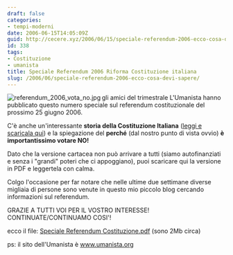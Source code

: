 ```yaml
---
draft: false
categories:
- tempi-moderni
date: 2006-06-15T14:05:09Z
guid: http://cecere.xyz/2006/06/15/speciale-referendum-2006-ecco-cosa-devi-sapere/
id: 338
tags:
- Costituzione
- umanista
title: Speciale Referendum 2006 Riforma Costituzione italiana
slug: /2006/06/speciale-referendum-2006-ecco-cosa-devi-sapere/
---
```


<a target="_blank" href="http://cecere.xyz/wp-content/uploads/sites/3/2006/06/SpecialeReferendumCostituzione.pdf"><img align="left" title="referendum_2006_vota_no.jpg" id="image337" alt="referendum_2006_vota_no.jpg" src="http://cecere.xyz/wp-content/uploads/sites/3/2006/06/referendum_2006_vota_no.jpg" /></a>gli amici del trimestrale L'Umanista hanno pubblicato questo numero speciale sul referendum costituzionale del prossimo 25 giugno 2006.

C'è anche un'interessante **storia della Costituzione Italiana** ([leggi e scaricala qui](http://cecere.xyz/2006/06/06/la-nostra-attuale-non-costituzione-italiana/)) e la spiegazione del **perché** (dal nostro punto di vista ovvio) **è importantissimo votare NO!** 

Dato che la versione cartacea non può arrivare a tutti (siamo autofinanziati e senza i "grandi" poteri che ci appoggiano), puoi scaricare qui la versione in PDF e leggertela con calma.

Colgo l'occasione per far notare che nelle ultime due settimane diverse migliaia di persone sono venute in questo mio piccolo blog cercando informazioni sul referendum.

GRAZIE A TUTTI VOI PER IL VOSTRO INTERESSE! CONTINUATE/CONTINUAMO COSI'!

ecco il file: [Speciale Referendum Costituzione.pdf](http://cecere.xyz/wp-content/uploads/sites/3/2006/06/SpecialeReferendumCostituzione.pdf "SpecialeReferendumCostituzione.pdf") (sono 2Mb circa)

ps: il sito dell'Umanista è <a target="_blank" href="http://www.umanista.org">www.umanista.org</a>